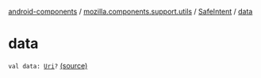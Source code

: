 [android-components](../../index.md) / [mozilla.components.support.utils](../index.md) / [SafeIntent](index.md) / [data](./data.md)

# data

`val data: `[`Uri`](https://developer.android.com/reference/android/net/Uri.html)`?` [(source)](https://github.com/mozilla-mobile/android-components/blob/master/components/support/utils/src/main/java/mozilla/components/support/utils/SafeIntent.kt#L37)